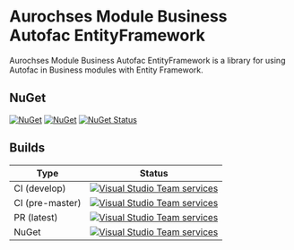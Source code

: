 # Aurochses Module Business Autofac EntityFramework

Aurochses Module Business Autofac EntityFramework is a library for using Autofac in Business modules with Entity Framework.

## NuGet

[![NuGet](https://img.shields.io/nuget/v/Aurochses.Module.Business.Autofac.EntityFramework.svg?style=flat-square)](https://www.nuget.org/packages/Aurochses.Module.Business.Autofac.EntityFramework)
[![NuGet](https://img.shields.io/nuget/dt/Aurochses.Module.Business.Autofac.EntityFramework.svg?style=flat-square)](https://www.nuget.org/packages/Aurochses.Module.Business.Autofac.EntityFramework)
[![NuGet Status](http://nugetstatus.com/Aurochses.Module.Business.Autofac.EntityFramework.png)](http://nugetstatus.com/packages/Aurochses.Module.Business.Autofac.EntityFramework)

## Builds

Type            | Status 
----------------|--------
CI (develop)    | [![Visual Studio Team services](https://img.shields.io/vso/build/aurochses/784be346-9d3f-458f-95d8-5f1a8b5e1227/305.svg?style=flat-square)](https://aurochses.visualstudio.com/Aurochses.CSharp/_build/index?definitionId=305)
CI (pre-master) | [![Visual Studio Team services](https://img.shields.io/vso/build/aurochses/784be346-9d3f-458f-95d8-5f1a8b5e1227/306.svg?style=flat-square)](https://aurochses.visualstudio.com/Aurochses.CSharp/_build/index?definitionId=306)
PR (latest)     | [![Visual Studio Team services](https://img.shields.io/vso/build/aurochses/784be346-9d3f-458f-95d8-5f1a8b5e1227/307.svg?style=flat-square)](https://aurochses.visualstudio.com/Aurochses.CSharp/_build/index?definitionId=307)
NuGet           | [![Visual Studio Team services](https://img.shields.io/vso/build/aurochses/784be346-9d3f-458f-95d8-5f1a8b5e1227/308.svg?style=flat-square)](https://aurochses.visualstudio.com/Aurochses.CSharp/_build/index?definitionId=308)